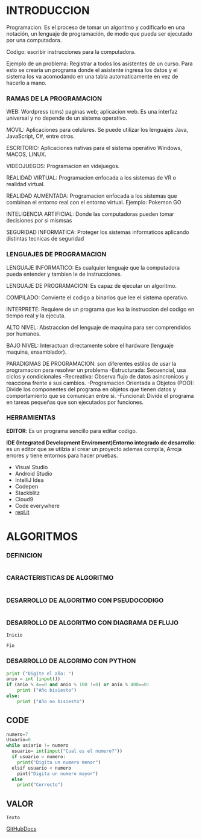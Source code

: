 # INTRODUCCION
Programacion: Es el proceso de tomar un algoritmo y codificarlo en una notación, un lenguaje de programación, 
              de modo que pueda ser ejecutado por una computadora. 
              
Codigo: escribir instrucciones para la computadora.

Ejemplo de un problema: Registrar a todos los asistentes de un curso. Para esto se crearia un programa donde 
                        el asistente ingresa los datos y el sistema los va acomodando en una tabla automaticamente 
                        en vez de hacerlo a mano.
### RAMAS DE LA PROGRAMACION

WEB: Wordpress (cms) paginas web; aplicacion web.
     Es una interfaz universal y no depende de un sistema operativo.

MOVIL: Aplicaciones para celulares. Se puede utilizar los lenguajes Java, JavaScript, C#, entre otros.

ESCRITORIO: Aplicaciones nativas para el sistema operativo Windows, MACOS, LINUX.

VIDEOJUEGOS: Programacion en videjuegos.

REALIDAD VIRTUAL: Programacion enfocada a los sistemas de VR o realidad virtual.

REALIDAD AUMENTADA: Programacion enfocada a los sistemas que combinan el entorno real con el entorno virtual.
                    Ejemplo: Pokemon GO

INTELIGENCIA ARTIFICIAL: Donde las computadoras pueden tomar decisiones por si mismsas

SEGURIDAD INFORMATICA: Proteger los sistemas informaticos aplicando distintas tecnicas de seguridad

### LENGUAJES DE PROGRAMACION

LENGUAJE INFORMATICO: Es cualquier lenguaje que la computadora pueda entender y tambien le de instrucciones.

LENGUAJE DE PROGRAMACION: Es capaz de ejecutar un algoritmo.

COMPILADO: Convierte el codigo a binarios que lee el sistema operativo.

INTERPRETE: Requiere de un programa que lea la instruccion del codigo en tiempo real y la ejecuta.

ALTO NIVEL: Abstraccion del lenguaje de maquina para ser comprendidos por humanos.

BAJO NIVEL: Interactuan directamente sobre el hardware (lenguaje maquina, ensamblador).

PARADIGMAS DE PROGRAMACION: son diferentes estilos de usar la programacion para resolver un problema
  -Estructurada: Secuencial, usa ciclos y condicionales
  -Recreativa: Observa flujo de datos asincronicos y reacciona frente a sus cambios.
  -Programacion Orientada a Objetos (POO): Divide los componentes del programa en objetos que tienen datos
      y comportamiento que se comunican entre si.
  -Funcional: Divide el programa en tareas pequeñas que son ejecutados por funciones.

### HERRAMIENTAS

**EDITOR**: Es un programa sencillo para editar codigo.

**IDE (Integrated Development Enviroment)Entorno integrado de desarrollo**: es un editor que se utilzia al 
    crear un proyecto ademas compila, Arroja errores y tiene entornos para hacer pruebas.
- Visual Studio
- Android Studio
- IntelliJ Idea
- Codepen
- Stackblitz
- Cloud9
- Code everywhere
- [repl.it](https://repl.it/n)
# ALGORITMOS
### DEFINICION
```SH

```
### CARACTERISTICAS DE ALGORITMO
```SH

```
### DESARROLLO DE ALGORITMO CON PSEUDOCODIGO
```SH

```
### DESARROLLO DE ALGORITMO CON DIAGRAMA DE FLUJO
```SH
Inicio

Fin
```
### DESARROLLO DE ALGORIMO CON PYTHON
```Python
print ("Digite el año: ")
anio = int (input())
if (anio % 4==0 and anio % 100 !=0) or anio % 400==0:
    print ("Año bisiesto")
else:
    print ("Año no bisiesto")
```
## CODE
```Python
numero=7
Usuario=0
while usiario != numero
  usuario= int(input("Cual es el numero?"))
  if usuario > numero:
    print("Digita un numero menor")
  elsif usuario < numero
    pint("Digita un numero mayor")
  else
    print("Correcto")
```
## VALOR
```SH
Texto
```
[GitHubDocs](https://docs.github.com/es/github/writing-on-github/basic-writing-and-formatting-syntax)
